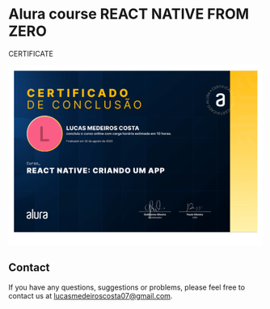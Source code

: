
# Alura course REACT NATIVE FROM ZERO

CERTIFICATE

![REACT NATIVE : CREATING AN APP ](./Lucas%20Medeiros%20Costa%20-%20Curso%20React%20Native:%20criando%20um%20app%20-%20Alura.jpg)

## Contact

If you have any questions, suggestions or problems, please feel free to contact us at [lucasmedeiroscosta07@gmail.com](mailto:lucasmedeiroscosta07@gmail.com).
